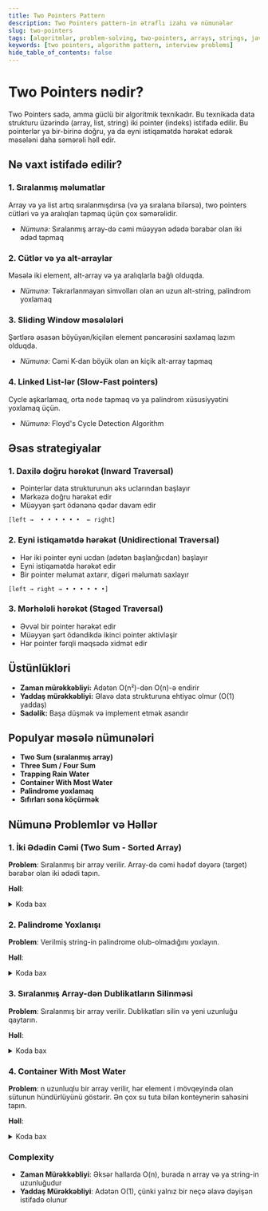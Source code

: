 ```yaml
---
title: Two Pointers Pattern
description: Two Pointers pattern-in ətraflı izahı və nümunələr
slug: two-pointers
tags: [alqoritmlər, problem-solving, two-pointers, arrays, strings, java]
keywords: [two pointers, algorithm pattern, interview problems]
hide_table_of_contents: false
---
```


# Two Pointers nədir?

Two Pointers sadə, amma güclü bir algoritmik texnikadır. Bu texnikada data strukturu üzərində (array, list, string) iki pointer (indeks) istifadə edilir. Bu pointerlər ya bir-birinə doğru, ya da eyni istiqamətdə hərəkət edərək məsələni daha səmərəli həll edir.

## Nə vaxt istifadə edilir?

### 1. **Sıralanmış məlumatlar**
Array və ya list artıq sıralanmışdırsa (və ya sıralana bilərsə), two pointers cütləri və ya aralıqları tapmaq üçün çox səmərəlidir.
- *Nümunə:* Sıralanmış array-də cəmi müəyyən ədədə bərabər olan iki ədəd tapmaq

### 2. **Cütlər və ya alt-arraylar**
Məsələ iki element, alt-array və ya aralıqlarla bağlı olduqda.
- *Nümunə:* Təkrarlanmayan simvolları olan ən uzun alt-string, palindrom yoxlamaq

### 3. **Sliding Window məsələləri**
Şərtlərə əsasən böyüyən/kiçilən element pəncərəsini saxlamaq lazım olduqda.
- *Nümunə:* Cəmi K-dan böyük olan ən kiçik alt-array tapmaq

### 4. **Linked List-lər (Slow-Fast pointers)**
Cycle aşkarlamaq, orta node tapmaq və ya palindrom xüsusiyyətini yoxlamaq üçün.
- *Nümunə:* Floyd's Cycle Detection Algorithm

## Əsas strategiyalar

### 1. **Daxilə doğru hərəkət (Inward Traversal)**
- Pointerlər data strukturunun əks uclarından başlayır
- Mərkəzə doğru hərəkət edir
- Müəyyən şərt ödənənə qədər davam edir

```
[left →  • • • • • •  ← right]
```

### 2. **Eyni istiqamətdə hərəkət (Unidirectional Traversal)**
- Hər iki pointer eyni ucdan (adətən başlanğıcdan) başlayır
- Eyni istiqamətdə hərəkət edir
- Bir pointer məlumat axtarır, digəri məlumatı saxlayır

```
[left → right → • • • • • •]
```

### 3. **Mərhələli hərəkət (Staged Traversal)**
- Əvvəl bir pointer hərəkət edir
- Müəyyən şərt ödəndikdə ikinci pointer aktivləşir
- Hər pointer fərqli məqsədə xidmət edir

## Üstünlükləri

- **Zaman mürəkkəbliyi:** Adətən O(n²)-dən O(n)-ə endirir
- **Yaddaş mürəkkəbliyi:** Əlavə data strukturuna ehtiyac olmur (O(1) yaddaş)
- **Sadəlik:** Başa düşmək və implement etmək asandır

## Populyar məsələ nümunələri

- **Two Sum (sıralanmış array)**
- **Three Sum / Four Sum**
- **Trapping Rain Water**
- **Container With Most Water**
- **Palindrome yoxlamaq**
- **Sıfırları sona köçürmək**

## Nümunə Problemlər və Həllər

### 1. İki Ədədin Cəmi (Two Sum - Sorted Array)

**Problem**: Sıralanmış bir array verilir. Array-də cəmi hədəf dəyərə (target) bərabər olan iki ədədi tapın.

**Həll**:
<details>
<summary>Koda bax</summary>

```java
public int[] twoSum(int[] numbers, int target) {
    int left = 0;
    int right = numbers.length - 1;
    
    while (left < right) {
        int sum = numbers[left] + numbers[right];
        
        if (sum == target) {
            return new int[] {left + 1, right + 1}; // 1-indexed
        } else if (sum < target) {
            left++;
        } else {
            right--;
        }
    }
    
    return new int[] {-1, -1}; // No solution found
}
```
</details>

### 2. Palindrome Yoxlanışı

**Problem**: Verilmiş string-in palindrome olub-olmadığını yoxlayın.

**Həll**:
<details>
<summary>Koda bax</summary>

```java
public boolean isPalindrome(String s) {
    // Alphanumeric olmayan simvolları təmizləyək və hər şeyi kiçik hərfə çevirək
    s = s.replaceAll("[^a-zA-Z0-9]", "").toLowerCase();
    
    int left = 0;
    int right = s.length() - 1;
    
    while (left < right) {
        if (s.charAt(left) != s.charAt(right)) {
            return false;
        }
        left++;
        right--;
    }
    
    return true;
}
```
</details>

### 3. Sıralanmış Array-dən Dublikatların Silinməsi

**Problem**: Sıralanmış bir array verilir. Dublikatları silin və yeni uzunluğu qaytarın.

**Həll**:

<details>
<summary>Koda bax</summary>

```java
public int removeDuplicates(int[] nums) {
    if (nums.length == 0) return 0;
    
    int i = 0; // Slow pointer
    
    for (int j = 1; j < nums.length; j++) { // Fast pointer
        if (nums[j] != nums[i]) {
            i++;
            nums[i] = nums[j];
        }
    }
    
    return i + 1; // New length
}
```
</details>

### 4. Container With Most Water

**Problem**: n uzunluqlu bir array verilir, hər element i mövqeyində olan sütunun hündürlüyünü göstərir. Ən çox su tuta bilən konteynerin sahəsini tapın.

**Həll**:
<details>
<summary>Koda bax</summary>

```java
public int maxArea(int[] height) {
    int maxArea = 0;
    int left = 0;
    int right = height.length - 1;
    
    while (left < right) {
        int width = right - left;
        int h = Math.min(height[left], height[right]);
        maxArea = Math.max(maxArea, width * h);
        
        if (height[left] < height[right]) {
            left++;
        } else {
            right--;
        }
    }
    
    return maxArea;
}
```
</details>

### Complexity
- **Zaman Mürəkkəbliyi**: Əksər hallarda O(n), burada n array və ya string-in uzunluğudur
- **Yaddaş Mürəkkəbliyi**: Adətən O(1), çünki yalnız bir neçə əlavə dəyişən istifadə olunur
